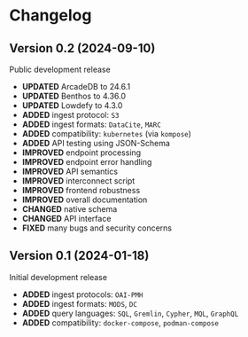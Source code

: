 # Changelog

## Version 0.2 (2024-09-10)

Public development release

* **UPDATED** ArcadeDB to 24.6.1
* **UPDATED** Benthos to 4.36.0
* **UPDATED** Lowdefy to 4.3.0
* **ADDED** ingest protocol: `S3`
* **ADDED** ingest formats: `DataCite`, `MARC`
* **ADDED** compatibility: `kubernetes` (via `kompose`)
* **ADDED** API testing using JSON-Schema
* **IMPROVED** endpoint processing
* **IMPROVED** endpoint error handling
* **IMPROVED** API semantics
* **IMPROVED** interconnect script
* **IMPROVED** frontend robustness
* **IMPROVED** overall documentation
* **CHANGED** native schema
* **CHANGED** API interface
* **FIXED** many bugs and security concerns

## Version 0.1 (2024-01-18)

Initial development release

* **ADDED** ingest protocols: `OAI-PMH`
* **ADDED** ingest formats: `MODS`, `DC`
* **ADDED** query languages: `SQL`, `Gremlin`, `Cypher`, `MQL`, `GraphQL`
* **ADDED** compatibility: `docker-compose`, `podman-compose`
